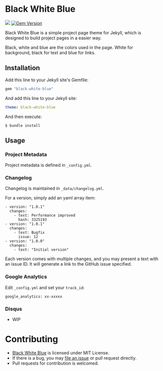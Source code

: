 # Black White Blue

![](https://travis-ci.org/crispgm/black-white-blue.svg)
[![Gem Version](https://badge.fury.io/rb/black-white-blue.svg)](https://badge.fury.io/rb/black-white-blue)

Black White Blue is a simple project page theme for Jekyll, which is designed to build project pages in a easier way.

Black, white and blue are the colors used in the page. White for background, black for text and blue for links.

## Installation

Add this line to your Jekyll site's Gemfile:

```ruby
gem "black-white-blue"
```

And add this line to your Jekyll site:

```yaml
theme: black-white-blue
```

And then execute:

```
$ bundle install
```    

## Usage

### Project Metadata

Project metadata is defined in `_config.yml`.

### Changelog

Changelog is maintained in `_data/changelog.yml`.

For a version, simply add an yaml array item:

```
- version: "1.0.1"
  changes:
    - text: Performance improved
      hash: 3325193
- version: "1.0.1"
  changes:
    - text: Bugfix
      issue: 12
- version: "1.0.0"
  changes:
    - text: "Initial version"
```

Each version comes with multiple changes, and you may present a text with an issue ID. It will generate a link to the GitHub issue specified.

### Google Analytics

Edit `_config.yml` and set your `track_id`:

```
google_analytics: xx-xxxxx
```

### Disqus

* WIP

# Contributing

* [Black White Blue](https://github.com/crispgm/black-white-blue) is licensed under MIT License.
* If there is a bug, you may [file an issue](https://github.com/crispgm/black-white-blue/issues/new) or pull request directly.
* Pull requests for contribution is welcomed.
